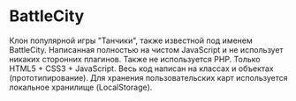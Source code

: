 BattleCity
==========

Клон популярной игры "Танчики", также известной под именем BattleCity.
Написанная полностью на чистом JavaScript и не использует никаких сторонних плагинов.
Также не используется PHP. Только HTML5 + CSS3 + JavaScript.
Весь код написан на классах и объектах (прототипирование).
Для хранения пользовательских карт используется локальное хранилище (LocalStorage).
